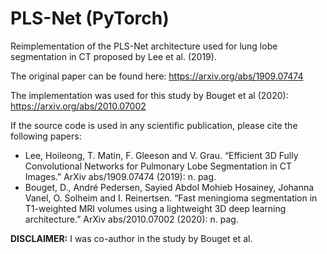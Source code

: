 # PLS-Net (PyTorch)
Reimplementation of the PLS-Net architecture used for lung lobe segmentation in CT proposed by Lee et al. (2019).

The original paper can be found here: https://arxiv.org/abs/1909.07474

The implementation was used for this study by Bouget et al (2020):
https://arxiv.org/abs/2010.07002

If the source code is used in any scientific publication, please cite the following papers:
* Lee, Hoileong, T. Matin, F. Gleeson and V. Grau. “Efficient 3D Fully Convolutional Networks for Pulmonary Lobe Segmentation in CT Images.” ArXiv abs/1909.07474 (2019): n. pag.
* Bouget, D., André Pedersen, Sayied Abdol Mohieb Hosainey, Johanna Vanel, O. Solheim and I. Reinertsen. “Fast meningioma segmentation in T1-weighted MRI volumes using a lightweight 3D deep learning architecture.” ArXiv abs/2010.07002 (2020): n. pag.

**DISCLAIMER:** I was co-author in the study by Bouget et al.

